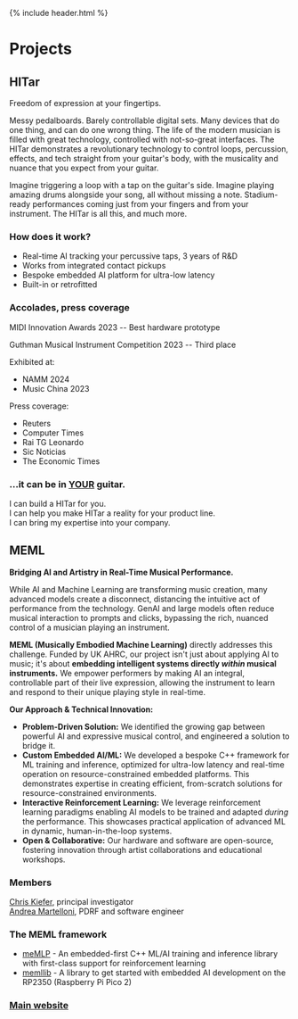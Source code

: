 {% include header.html %}

# Projects


## HITar

Freedom of expression at your fingertips.

Messy pedalboards. Barely controllable digital sets. Many devices that do one thing, and can do one wrong thing. The life of the modern musician is filled with great technology, controlled with not-so-great interfaces. The HITar demonstrates a revolutionary technology to control loops, percussion, effects, and tech straight from your guitar's body, with the musicality and nuance that you expect from your guitar.

Imagine triggering a loop with a tap on the guitar's side. Imagine playing amazing drums alongside your song, all without missing a note. Stadium-ready performances coming just from your fingers and from your instrument. The HITar is all this, and much more.

### How does it work?

* Real-time AI tracking your percussive taps, 3 years of R&D
* Works from integrated contact pickups
* Bespoke embedded AI platform for ultra-low latency
* Built-in or retrofitted

### Accolades, press coverage

MIDI Innovation Awards 2023 -- Best hardware prototype

Guthman Musical Instrument Competition 2023 -- Third place

Exhibited at:
* NAMM 2024
* Music China 2023

Press coverage:
* Reuters
* Computer Times
* Rai TG Leonardo
* Sic Noticias
* The Economic Times

### ...it can be in [YOUR](https://www.linkedin.com/in/andrea-martelloni-7ab10a60) guitar.

I can build a HITar for you.
<br>
I can help you make HITar a reality for your product line.
<br>
I can bring my expertise into your company.


## MEML

**Bridging AI and Artistry in Real-Time Musical Performance.**

While AI and Machine Learning are transforming music creation, many advanced models create a disconnect, distancing the intuitive act of performance from the technology. GenAI and large models often reduce musical interaction to prompts and clicks, bypassing the rich, nuanced control of a musician playing an instrument.

**MEML (Musically Embodied Machine Learning)** directly addresses this challenge. Funded by UK AHRC, our project isn't just about applying AI to music; it's about **embedding intelligent systems directly *within* musical instruments.** We empower performers by making AI an integral, controllable part of their live expression, allowing the instrument to learn and respond to their unique playing style in real-time.

**Our Approach & Technical Innovation:**
*   **Problem-Driven Solution:** We identified the growing gap between powerful AI and expressive musical control, and engineered a solution to bridge it.
*   **Custom Embedded AI/ML:** We developed a bespoke C++ framework for ML training and inference, optimized for ultra-low latency and real-time operation on resource-constrained embedded platforms. This demonstrates expertise in creating efficient, from-scratch solutions for resource-constrained environments.
*   **Interactive Reinforcement Learning:** We leverage reinforcement learning paradigms enabling AI models to be trained and adapted *during* the performance. This showcases practical application of advanced ML in dynamic, human-in-the-loop systems.
*   **Open & Collaborative:** Our hardware and software are open-source, fostering innovation through artist collaborations and educational workshops.


### Members

[Chris Kiefer](https://www.linkedin.com/in/chris-kiefer-a2b46611a/), principal investigator
<br>
[Andrea Martelloni](https://www.linkedin.com/in/andrea-martelloni-7ab10a60), PDRF and software engineer

### The MEML framework

* [meMLP](https://github.com/MusicallyEmbodiedML/memlp) - An embedded-first C++ ML/AI training and inference library with first-class support for reinforcement learning
* [memllib](https://github.com/MusicallyEmbodiedML/memllib) - A library to get started with embedded AI development on the RP2350 (Raspberry Pi Pico 2)


### [Main website](https://users.sussex.ac.uk/~ck84/meml/)

